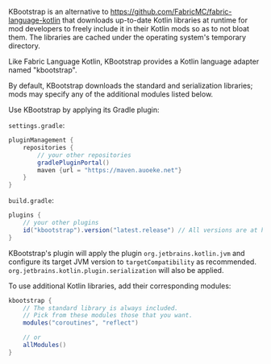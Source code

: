 KBootstrap is an alternative to https://github.com/FabricMC/fabric-language-kotlin that downloads up-to-date Kotlin libraries at runtime for mod developers to freely include it in their Kotlin mods so as to not bloat them.
The libraries are cached under the operating system's temporary directory.

Like Fabric Language Kotlin, KBootstrap provides a Kotlin language adapter named "kbootstrap".

By default, KBootstrap downloads the standard and serialization libraries; mods may specify any of the additional modules listed below.

Use KBootstrap by applying its Gradle plugin: 

`settings.gradle`:
```groovy
pluginManagement {
    repositories {
        // your other repositories
        gradlePluginPortal()
        maven {url = "https://maven.auoeke.net"}
    }
}
```

`build.gradle`:
```groovy
plugins {
    // your other plugins
    id("kbootstrap").version("latest.release") // All versions are at https://maven.auoeke.net/net/auoeke/kbootstrap-plugin.
}
```

KBootstrap's plugin will apply the plugin `org.jetbrains.kotlin.jvm` and configure its target JVM version to `targetCompatibility` as recommended. `org.jetbrains.kotlin.plugin.serialization` will also be applied.

To use additional Kotlin libraries, add their corresponding modules:
```groovy
kbootstrap {
    // The standard library is always included.
    // Pick from these modules those that you want.
    modules("coroutines", "reflect")

    // or
    allModules()
}
```
